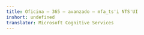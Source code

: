 ```yaml
---
title: Oficina — 365 — avanzado — mfa̲ts'i NTS'UI
inshort: undefined
translator: Microsoft Cognitive Services
---
```




